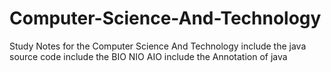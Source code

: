 # Computer-Science-And-Technology
Study Notes for the Computer Science And Technology 
include the java source code
include the BIO NIO AIO
include the Annotation of java

